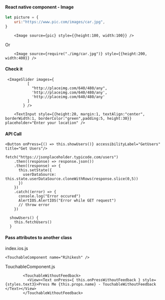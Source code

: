 #### React native component - Image

```javascript
let picture = {
	uri:"https://www.pic.com/images/car.jpg",
}
```

```
	<Image source={pic} style={{height:100, width:100}} />
```

Or

```
    <Image source={require("./img/car.jpg")} style={{height:200, width:400}} />
```

#### Check it

```
 <ImageSlider images={
          [
            "http://placeimg.com/640/480/any",
            'http://placeimg.com/640/480/any',
            'http://placeimg.com/640/480/any'
          ]
        } />
```

```
    <TextInput style={{height:20, margin:1, textAlign:"center", borderWidth:1, borderColor:"green",padding:5, height:30}} placeholder="Enter your location" />

```

#### API Call
```
<Button onPress={() => this.showUsers()} accessibilityLabel="GetUsers" title="Get Users"/>
```

```      
fetch("https://jsonplaceholder.typicode.com/users") 
    .then((response) => response.json())
    .then((response) => {
      this.setState({
        userDataSource: this.state.userDataSource.cloneWithRows(response.slice(0,5))
      })
    })
    .catch((error) => {
      console.log("Error occured")
      AlertIOS.AlertIOS("Error while GET request")
      // throw error
    })
```

```
  showUsers() {
    this.fetchUsers()
  }
```

#### Pass attributes to another class

index.ios.js

```
<TouchableComponent name="Rihikesh" />
```

TouchableComponent.js

```
        <TouchableWithoutFeedback>
          <View><Text onPress={ this.onPressWithoutFeedback } style={styles.text3}>Press Me {this.props.name} - TouchableWithoutFeedback </Text></View>
        </TouchableWithoutFeedback>
```
